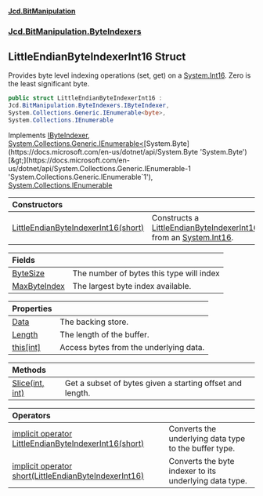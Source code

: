 ﻿#### [Jcd.BitManipulation](index.md 'index')
### [Jcd.BitManipulation.ByteIndexers](Jcd.BitManipulation.ByteIndexers.md 'Jcd.BitManipulation.ByteIndexers')

## LittleEndianByteIndexerInt16 Struct

Provides byte level indexing operations (set, get) on
a [System.Int16](https://docs.microsoft.com/en-us/dotnet/api/System.Int16 'System.Int16'). Zero is the least significant
byte.

```csharp
public struct LittleEndianByteIndexerInt16 :
Jcd.BitManipulation.ByteIndexers.IByteIndexer,
System.Collections.Generic.IEnumerable<byte>,
System.Collections.IEnumerable
```

Implements [IByteIndexer](Jcd.BitManipulation.ByteIndexers.IByteIndexer.md 'Jcd.BitManipulation.ByteIndexers.IByteIndexer'), [System.Collections.Generic.IEnumerable&lt;](https://docs.microsoft.com/en-us/dotnet/api/System.Collections.Generic.IEnumerable-1 'System.Collections.Generic.IEnumerable`1')[System.Byte](https://docs.microsoft.com/en-us/dotnet/api/System.Byte 'System.Byte')[&gt;](https://docs.microsoft.com/en-us/dotnet/api/System.Collections.Generic.IEnumerable-1 'System.Collections.Generic.IEnumerable`1'), [System.Collections.IEnumerable](https://docs.microsoft.com/en-us/dotnet/api/System.Collections.IEnumerable 'System.Collections.IEnumerable')

| Constructors                                                                                                                                                                                                                                    |                                                                                                                                                                                                                                                                                |
|:------------------------------------------------------------------------------------------------------------------------------------------------------------------------------------------------------------------------------------------------|:-------------------------------------------------------------------------------------------------------------------------------------------------------------------------------------------------------------------------------------------------------------------------------|
| [LittleEndianByteIndexerInt16(short)](Jcd.BitManipulation.ByteIndexers.LittleEndianByteIndexerInt16.LittleEndianByteIndexerInt16(short).md 'Jcd.BitManipulation.ByteIndexers.LittleEndianByteIndexerInt16.LittleEndianByteIndexerInt16(short)') | Constructs a [LittleEndianByteIndexerInt16](Jcd.BitManipulation.ByteIndexers.LittleEndianByteIndexerInt16.md 'Jcd.BitManipulation.ByteIndexers.LittleEndianByteIndexerInt16') from an [System.Int16](https://docs.microsoft.com/en-us/dotnet/api/System.Int16 'System.Int16'). |

| Fields                                                                                                                                                                     |                                          |
|:---------------------------------------------------------------------------------------------------------------------------------------------------------------------------|:-----------------------------------------|
| [ByteSize](Jcd.BitManipulation.ByteIndexers.LittleEndianByteIndexerInt16.ByteSize.md 'Jcd.BitManipulation.ByteIndexers.LittleEndianByteIndexerInt16.ByteSize')             | The number of bytes this type will index |
| [MaxByteIndex](Jcd.BitManipulation.ByteIndexers.LittleEndianByteIndexerInt16.MaxByteIndex.md 'Jcd.BitManipulation.ByteIndexers.LittleEndianByteIndexerInt16.MaxByteIndex') | The largest byte index available.        |

| Properties                                                                                                                                                        |                                        |
|:------------------------------------------------------------------------------------------------------------------------------------------------------------------|:---------------------------------------|
| [Data](Jcd.BitManipulation.ByteIndexers.LittleEndianByteIndexerInt16.Data.md 'Jcd.BitManipulation.ByteIndexers.LittleEndianByteIndexerInt16.Data')                | The backing store.                     |
| [Length](Jcd.BitManipulation.ByteIndexers.LittleEndianByteIndexerInt16.Length.md 'Jcd.BitManipulation.ByteIndexers.LittleEndianByteIndexerInt16.Length')          | The length of the buffer.              |
| [this[int]](Jcd.BitManipulation.ByteIndexers.LittleEndianByteIndexerInt16.this[int].md 'Jcd.BitManipulation.ByteIndexers.LittleEndianByteIndexerInt16.this[int]') | Access bytes from the underlying data. |

| Methods                                                                                                                                                                            |                                                           |
|:-----------------------------------------------------------------------------------------------------------------------------------------------------------------------------------|:----------------------------------------------------------|
| [Slice(int, int)](Jcd.BitManipulation.ByteIndexers.LittleEndianByteIndexerInt16.Slice(int,int).md 'Jcd.BitManipulation.ByteIndexers.LittleEndianByteIndexerInt16.Slice(int, int)') | Get a subset of bytes given a starting offset and length. |

| Operators                                                                                                                                                                                                                                                                                                                                                  |                                                        |
|:-----------------------------------------------------------------------------------------------------------------------------------------------------------------------------------------------------------------------------------------------------------------------------------------------------------------------------------------------------------|:-------------------------------------------------------|
| [implicit operator LittleEndianByteIndexerInt16(short)](Jcd.BitManipulation.ByteIndexers.LittleEndianByteIndexerInt16.op_ImplicitJcd.BitManipulation.ByteIndexers.LittleEndianByteIndexerInt16(short).md 'Jcd.BitManipulation.ByteIndexers.LittleEndianByteIndexerInt16.op_Implicit Jcd.BitManipulation.ByteIndexers.LittleEndianByteIndexerInt16(short)') | Converts the underlying data type to the buffer type.  |
| [implicit operator short(LittleEndianByteIndexerInt16)](Jcd.BitManipulation.ByteIndexers.LittleEndianByteIndexerInt16.op_Implicitshort(Jcd.BitManipulation.ByteIndexers.LittleEndianByteIndexerInt16).md 'Jcd.BitManipulation.ByteIndexers.LittleEndianByteIndexerInt16.op_Implicit short(Jcd.BitManipulation.ByteIndexers.LittleEndianByteIndexerInt16)') | Converts the byte indexer to its underlying data type. |
